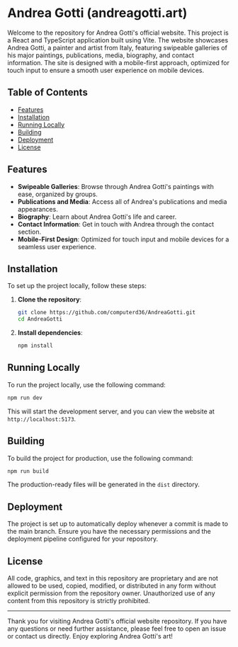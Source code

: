 # Andrea Gotti (andreagotti.art)

Welcome to the repository for Andrea Gotti's official website. This project is a React and TypeScript application built using Vite. The website showcases Andrea Gotti, a painter and artist from Italy, featuring swipeable galleries of his major paintings, publications, media, biography, and contact information. The site is designed with a mobile-first approach, optimized for touch input to ensure a smooth user experience on mobile devices.

## Table of Contents
- [Features](#features)
- [Installation](#installation)
- [Running Locally](#running-locally)
- [Building](#building)
- [Deployment](#deployment)
- [License](#license)

## Features

- **Swipeable Galleries**: Browse through Andrea Gotti's paintings with ease, organized by groups.
- **Publications and Media**: Access all of Andrea's publications and media appearances.
- **Biography**: Learn about Andrea Gotti's life and career.
- **Contact Information**: Get in touch with Andrea through the contact section.
- **Mobile-First Design**: Optimized for touch input and mobile devices for a seamless user experience.

## Installation

To set up the project locally, follow these steps:

1. **Clone the repository**:
   ```bash
   git clone https://github.com/computerd36/AndreaGotti.git
   cd AndreaGotti
   ```

2. **Install dependencies**:
   ```bash
   npm install
   ```

## Running Locally

To run the project locally, use the following command:

```bash
npm run dev
```

This will start the development server, and you can view the website at `http://localhost:5173`.

## Building

To build the project for production, use the following command:

```bash
npm run build
```

The production-ready files will be generated in the `dist` directory.

## Deployment

The project is set up to automatically deploy whenever a commit is made to the main branch. Ensure you have the necessary permissions and the deployment pipeline configured for your repository.

## License

All code, graphics, and text in this repository are proprietary and are not allowed to be used, copied, modified, or distributed in any form without explicit permission from the repository owner. Unauthorized use of any content from this repository is strictly prohibited.

---

Thank you for visiting Andrea Gotti's official website repository. If you have any questions or need further assistance, please feel free to open an issue or contact us directly. Enjoy exploring Andrea Gotti's art!
